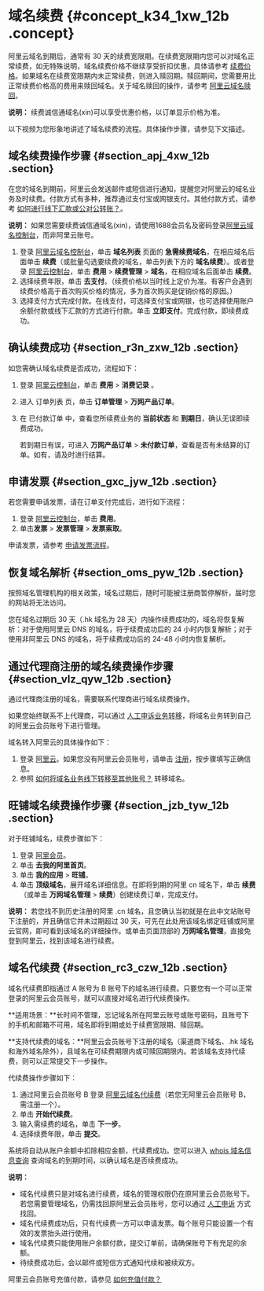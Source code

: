 # 域名续费 {#concept_k34_1xw_12b .concept}

阿里云域名到期后，通常有 30 天的续费宽限期。在续费宽限期内您可以对域名正常续费，如无特殊说明，域名续费价格不继续享受折扣优惠，具体请参考 [续费价格](https://wanwang.aliyun.com/help/price.html)。如果域名在续费宽限期内未正常续费，则进入赎回期。赎回期间，您需要用比正常续费价格高的费用来赎回域名。关于域名赎回的操作，请参考 [阿里云域名赎回](cn.zh-CN/用户指南/域名管理/阿里云域名赎回.md#)。

**说明：** 续费诚信通域名\(xin\)可以享受优惠价格，以订单显示价格为准。

以下视频为您形象地讲述了域名续费的流程。具体操作步骤，请参见下文描述。



## 域名续费操作步骤 {#section_apj_4xw_12b .section}

在您的域名到期前，阿里云会发送邮件或短信进行通知，提醒您对阿里云的域名业务及时续费。付款方式有多种，推荐通过支付宝或网银支付。其他付款方式，请参考 [如何进行线下汇款或公对公转账？](https://help.aliyun.com/knowledge_detail/37108.html)。

**说明：** 如果您需要续费诚信通域名\(xin\)，请使用1688会员名及密码登录[阿里云域名控制台](https://netcn.console.aliyun.com/core/domain/list)，而非阿里云账号。

1.  登录 [阿里云域名控制台](https://netcn.console.aliyun.com/core/domain/list)，单击 **域名列表** 页面的 **急需续费域名**，在相应域名后面单击 **续费**（或批量勾选要续费的域名，单击列表下方的 **域名续费**）。或者登录 [阿里云控制台](https://home.console.aliyun.com/new#/)，单击 **费用** \> **续费管理** \> **域名**，在相应域名后面单击 **续费**。
2.  选择续费年限，单击 **去支付**。（续费价格以当时线上定价为准。有客户会遇到续费价格高于首次购买价格的情况，多为首次购买是促销价格的原因。）
3.  选择支付方式完成付款。在线支付，可选择支付宝或网银，也可选择使用账户余额付款或线下汇款的方式进行付款。单击 **立即支付**。完成付款，即续费成功。

## 确认续费成功 {#section_r3n_zxw_12b .section}

如您需确认域名续费是否成功，流程如下：

1.  登录 [阿里云控制台](https://home.console.aliyun.com/new#/)，单击 **费用** \> **消费记录** 。
2.  进入 订单列表 页，单击 **订单管理** \> **万网产品订单**。
3.  在 已付款订单 中，查看您所续费业务的 **当前状态** 和 **到期日**，确认无误即续费成功。

    若到期日有误，可进入 **万网产品订单** \> **未付款订单**，查看是否有未结算的订单。如有，请及时进行结算。


## 申请发票 {#section_gxc_jyw_12b .section}

若您需要申请发票，请在订单支付完成后，进行如下流程：

1.  登录 [阿里云控制台](https://home.console.aliyun.com/new#/)，单击 **费用**。
2.  单击**发票** \> **发票管理** \> **发票索取**。

申请发票，请参考 [申请发票流程](https://help.aliyun.com/knowledge_detail/37053.html)。

## 恢复域名解析 {#section_oms_pyw_12b .section}

按照域名管理机构的相关政策，域名过期后，随时可能被注册商暂停解析，届时您的网站将无法访问。

您在域名过期后 30 天（.hk 域名为 28 天）内操作续费成功的，域名将恢复解析：对于使用阿里云 DNS 的域名，将于续费成功后的 24 小时内恢复解析；对于使用非阿里云 DNS 的域名，将于续费成功后的 24-48 小时内恢复解析。

## 通过代理商注册的域名续费操作步骤 {#section_vlz_qyw_12b .section}

通过代理商注册的域名，需要联系代理商进行域名续费操作。

如果您始终联系不上代理商，可以通过 [人工申诉业务转移](https://account.aliyun.com/account_appeal/retrieveLoginId.htm?spm=5176.100114.100.2.BWkZiF)，将域名业务转到自己的阿里云会员账号下进行管理。

域名转入阿里云的具体操作如下：

1.  登录 [阿里云](https://www.aliyun.com/)。如果您没有阿里云会员账号，请单击 [注册](https://account.aliyun.com/register/register.htm?)，按步骤填写正确信息。
2.  参照 [如何将域名业务线下转移至其他账号？](https://help.aliyun.com/knowledge_detail/37243.html) 转移域名。

## 旺铺域名续费操作步骤 {#section_jzb_tyw_12b .section}

对于旺铺域名，续费步骤如下：

1.  登录 [阿里会员](https://login.1688.com/member/signin.htm)。
2.  单击 **去我的阿里首页**。
3.  单击 **我的应用** \> **旺铺**。
4.  单击 **顶级域名**，展开域名详细信息。在即将到期的阿里 cn 域名下，单击 **续费**（或单击 **万网域名管理** \> **续费**）创建续费订单，完成支付。

**说明：** 若您找不到历史注册的阿里 .cn 域名，且您确认当初就是在此中文站账号下注册的，并且确信它并未过期超过 30 天，可先在此处用该域名绑定旺铺或阿里云官网，即可看到该域名的详细操作。或单击页面顶部的 **万网域名管理**，直接免登到阿里云，找到该域名进行续费。

## 域名代续费 {#section_rc3_czw_12b .section}

域名代续费即指通过 A 账号为 B 账号下的域名进行续费。只要您有一个可以正常登录的阿里云会员账号，就可以直接对域名进行代续费操作。

**适用场景：**长时间不管理，忘记域名所在阿里云账号或账号密码，且账号下的手机和邮箱不可用，域名即将到期或处于续费宽限期、赎回期。

**支持代续费的域名：**阿里云会员账号下注册的域名（渠道商下域名、.hk 域名和海外域名除外），且域名在可续费期限内或可赎回期限内。若该域名支持代续费，则可以正常提交下一步操作。

代续费操作步骤如下：

1.  通过阿里云会员账号 B 登录 [阿里云域名代续费](https://wanwang.aliyun.com/domain/domain-renew)（若您无阿里云会员账号 B，需注册一个）。
2.  单击 **开始代续费**。
3.  输入需续费的域名，单击 **下一步**。
4.  选择续费年限，单击 **提交**。

系统将自动从账户余额中扣除相应金额，代续费成功。您可以进入 [whois 域名信息查询](https://whois.aliyun.com/) 查询域名的到期时间，以确认域名是否续费成功。

**说明：** 

-   域名代续费只是对域名进行续费，域名的管理权限仍在原阿里云会员账号下。若您需要管理域名，仍需找回原阿里云会员账号，您可以通过 [人工申诉](https://account.aliyun.com/account_appeal/retrieveLoginId.htm?spm=5176.100114.100.2.BWkZiF) 方式找回。
-   域名代续费成功后，只有代续费一方可以申请发票。每个账号只能设置一个有效的发票抬头进行使用。
-   域名代续费只能使用账户余额付款，提交订单前，请确保账号下有充足的余额。
-   待续费成功后，会以邮件或短信方式通知代续和被续双方。

阿里云会员账号充值付款，请参见 [如何充值付款？](https://help.aliyun.com/knowledge_detail/37107.html)

